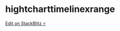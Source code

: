 # hightcharttimelinexrange

[Edit on StackBlitz ⚡️](https://stackblitz.com/edit/hightcharttimelinexrange)